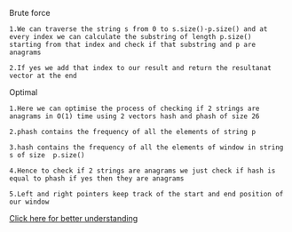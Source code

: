 Brute force

    1.We can traverse the string s from 0 to s.size()-p.size() and at every index we can calculate the substring of length p.size()
    starting from that index and check if that substring and p are anagrams 

    2.If yes we add that index to our result and return the resultanat vector at the end


Optimal

    1.Here we can optimise the process of checking if 2 strings are anagrams in O(1) time using 2 vectors hash and phash of size 26

    2.phash contains the frequency of all the elements of string p

    3.hash contains the frequency of all the elements of window in string s of size  p.size()

    4.Hence to check if 2 strings are anagrams we just check if hash is equal to phash if yes then they are anagrams

    5.Left and right pointers keep track of the start and end position of our window


[Click here for better understanding](https://www.youtube.com/watch?v=fYgU6Bi2fRg)